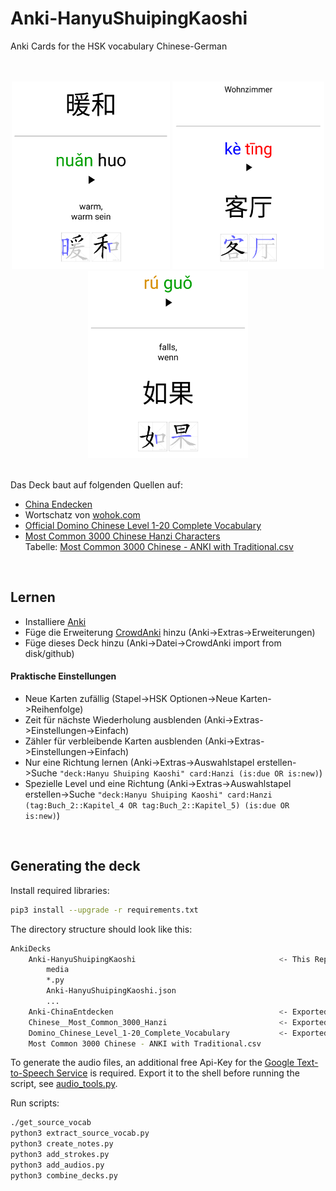 # Anki-HanyuShuipingKaoshi
Anki Cards for the HSK vocabulary Chinese-German

<br>
<br>

<div align="center">
    <img src="images/hanzi.png" alt="hanzi" height="300"/>
    <img src="images/deutsch.png" alt="deutsch" height="300"/>
    <img src="images/pinyin.png" alt="pinyin" height="300"/>
</div>

<br>

Das Deck baut auf folgenden Quellen auf:
* [China Endecken](https://github.com/DanBmh/Anki-ChinaEntdecken)
* Wortschatz von [wohok.com](https://wohok.com/mandarin/hsk_test/hsk1/ger/vocabulary.html)
* [Official Domino Chinese Level 1-20 Complete Vocabulary](https://ankiweb.net/shared/info/722819818)
* [Most Common 3000 Chinese Hanzi Characters](https://ankiweb.net/shared/info/39888802) \
  Tabelle: [Most Common 3000 Chinese - ANKI with Traditional.csv](https://docs.google.com/spreadsheets/d/1j5-67vdCUeAuIzmikeCgNmXaFZTuXtT4vesjnrqSOjI/edit?usp=sharing)

<br>

## Lernen

* Installiere [Anki](https://apps.ankiweb.net/)
* Füge die Erweiterung [CrowdAnki](https://ankiweb.net/shared/info/1788670778) hinzu (Anki->Extras->Erweiterungen)
* Füge dieses Deck hinzu (Anki->Datei->CrowdAnki import from disk/github)

#### Praktische Einstellungen
* Neue Karten zufällig (Stapel->HSK Optionen->Neue Karten->Reihenfolge)
* Zeit für nächste Wiederholung ausblenden (Anki->Extras->Einstellungen->Einfach)
* Zähler für verbleibende Karten ausblenden (Anki->Extras->Einstellungen->Einfach)
* Nur eine Richtung lernen (Anki->Extras->Auswahlstapel erstellen->Suche `"deck:Hanyu Shuiping Kaoshi" card:Hanzi (is:due OR is:new)`)
* Spezielle Level und eine Richtung (Anki->Extras->Auswahlstapel erstellen->Suche `"deck:Hanyu Shuiping Kaoshi" card:Hanzi (tag:Buch_2::Kapitel_4 OR tag:Buch_2::Kapitel_5) (is:due OR is:new)`)

<br>

## Generating the deck

Install required libraries:
```bash
pip3 install --upgrade -r requirements.txt
```

The directory structure should look like this:
```bash
AnkiDecks
    Anki-HanyuShuipingKaoshi                                <- This Repository
        media
        *.py
        Anki-HanyuShuipingKaoshi.json
        ...
    Anki-ChinaEntdecken                                     <- Exported with CrowdAnki
    Chinese__Most_Common_3000_Hanzi                         <- Exported with CrowdAnki
    Domino_Chinese_Level_1-20_Complete_Vocabulary           <- Exported with CrowdAnki
    Most Common 3000 Chinese - ANKI with Traditional.csv    
```

To generate the audio files, an additional free Api-Key for the [Google Text-to-Speech Service](https://cloud.google.com/text-to-speech/) is required. Export it to the shell before running the script, see [audio_tools.py](audio_tools.py).

Run scripts:
```bash
./get_source_vocab
python3 extract_source_vocab.py
python3 create_notes.py
python3 add_strokes.py
python3 add_audios.py
python3 combine_decks.py
```
